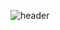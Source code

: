 ![header](https://capsule-render.vercel.app/api?type=waving&color=F1E1A6&height=300&section=header&text=Kim%20Yewon&fontSize=90&fontColor=ffffff&animation=fadeIn)

<!--
**yeye921/yeye921** is a ✨ _special_ ✨ repository because its `README.md` (this file) appears on your GitHub profile.

Here are some ideas to get you started:
- 🔭 I’m currently working on ...
- 🌱 I’m currently learning ...
- 👯 I’m looking to collaborate on ...
- 🤔 I’m looking for help with ...
- 💬 Ask me about ...
- 📫 How to reach me: ...
- 😄 Pronouns: ...
- ⚡ Fun fact: ...
-->
